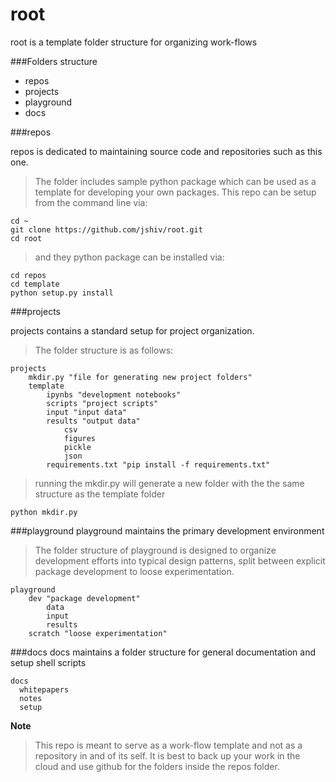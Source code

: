 # root

root is a template folder structure for organizing work-flows 

###Folders structure
  - repos
  - projects
  - playground
  - docs


###repos

repos is dedicated to maintaining source code and repositories such as this one. 
>The folder includes sample python package which can be used as a template for developing your own packages. This repo can be setup from the command line via:
```
cd ~
git clone https://github.com/jshiv/root.git
cd root
```
>and they python package can be installed via:
```
cd repos
cd template
python setup.py install
```

###projects

projects contains a standard setup for project organization.

>The folder structure is as follows:

    projects
        mkdir.py "file for generating new project folders"
        template
            ipynbs "development notebooks"
            scripts "project scripts"
            input "input data"
            results "output data"
                csv
                figures 
                pickle
                json
            requirements.txt "pip install -f requirements.txt"
>running the mkdir.py will generate a new folder with the the same structure as the template folder
```
python mkdir.py
```

###playground
playground maintains the primary development environment 

>The folder structure of playground is designed to organize development efforts into typical design patterns, split between explicit package development to loose experimentation. 

    playground
        dev "package development"
            data
            input
            results
        scratch "loose experimentation"
        

###docs
docs maintains a folder structure for general documentation and setup shell scripts

    docs
      whitepapers 
      notes
      setup

**Note**
> This repo is meant to serve as a work-flow template and not as a repository in and of its self. It is best to back up your work in the cloud and use github for the folders inside the repos folder.
